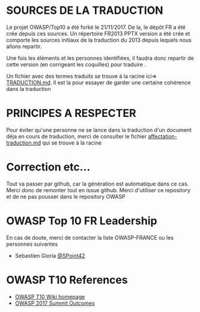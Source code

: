 # SOURCES DE LA TRADUCTION 
Le projet OWASP/Top10 a été forké le 21/11/2017. De la, le dépôt FR a été crée depuis ces sources.
Un répertoire FR2013 PPTX version a été crée et comporte les sources initiaux de la traduction du 2013 depuis lequels nous allons repartir.

Une fois les éléments et les personnes identifiées, il faudra donc repartir de cette version (en corrigeant les coquilles) pour traduire .

Un fichier avec des termes traduits se trouve à la racine ici=> [TRADUCTION.md](https://github.com/SPoint42/Top10/blob/FR-2017-translation/TRADUCTION.md). Il est la pour essayer de garder une certaine cohérence dans la traduction


# PRINCIPES A RESPECTER
Pour éviter qu'une personne ne se lance dans la traduction d'un document déja en cours de traduction, merci de consulter le fichier [affectation-traduction.md](https://github.com/SPoint42/Top10/blob/FR-2017-translation/affectation-traduction.md) qui se trouve à la racine 

# Correction etc...
Tout va passer par github, car la génération est automatique dans ce cas. Merci donc de remonter tout en issue github.
Merci d'utiliser ce repository et de ne pas pousser dans le repository OWASP 


# OWASP Top 10 FR Leadership

En cas de doute, merci de contacter la liste OWASP-FRANCE ou les personnes suivantes
* Sebastien Gioria [@SPoint42](https://github.com/Spoint42)

# OWASP T10 References
- [OWASP T10 Wiki homepage](https://www.owasp.org/index.php/Category:OWASP_Top_Ten_Project)
- [OWASP 2017 Summit Outcomes](https://owaspsummit.org/Outcomes/Owasp-Top-10-2017/Owasp-Top-10-2017.html)
